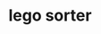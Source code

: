 ---
layout: past-project
title: lego sorter
categories: projects past
permalink: /:categories/:title
order: 6
image: lego-sorter.png
video: lego-sorter.mp4
---